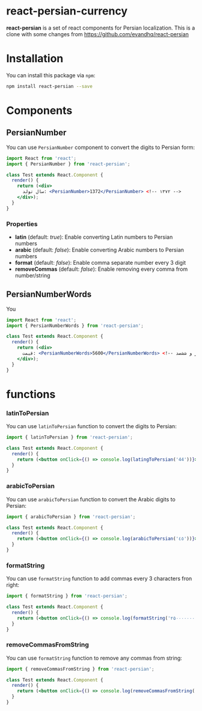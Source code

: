 # react-persian-currency

**react-persian** is a set of react components for Persian localization.
This is a clone with some changes from https://github.com/evandhq/react-persian
# Installation

You can install this package via `npm`:

```bash
npm install react-persian --save
```

# Components
## PersianNumber
You can use `PersianNumber` component to convert the digits to Persian form:

```jsx
import React from 'react';
import { PersianNumber } from 'react-persian';

class Test extends React.Component {
  render() {
    return (<div>
      سال تولد: <PersianNumber>1372</PersianNumber> <!-- ۱۳۷۲ -->
    </div>);
  }
}
```

### Properties
* **latin** (default: *true*): Enable converting Latin numbers to Persian numbers
* **arabic** (default: *false*): Enable converting Arabic numbers to Persian numbers
* **format** (default: *false*): Enable comma separate number every 3 digit
* **removeCommas** (default: *false*): Enable removing every comma from number/string

## PersianNumberWords
You
```jsx
import React from 'react';
import { PersianNumberWords } from 'react-persian';

class Test extends React.Component {
  render() {
    return (<div>
      قیمت: <PersianNumberWords>5600</PersianNumberWords> <!-- پنج هزار و ششصد -->
    </div>);
  }
}
```
# functions
### latinToPersian
You can use `latinToPersian` function to convert the digits to Persian:
```jsx
import { latinToPersian } from 'react-persian';

class Test extends React.Component {
  render() {
    return (<button onClick={() => console.log(latingToPersian('44'))}>show 44 in persian</button>)
  }
}
```
### arabicToPersian
You can use `arabicToPersian` function to convert the Arabic digits to Persian:
```jsx
import { arabicToPersian } from 'react-persian';

class Test extends React.Component {
  render() {
    return (<button onClick={() => console.log(arabicToPersian('٤٥'))}>show ٤٥ in persian</button>)
  }
}
```
### formatString
You can use `formatString` function to add commas every 3 characters fron right:
```jsx
import { formatString } from 'react-persian';

class Test extends React.Component {
  render() {
    return (<button onClick={() => console.log(formatString('۲۵۰۰۰۰۰۰۰'))}> is equal to ۲۵۰,۰۰۰,۰۰۰</button>)
  }
}
```
### removeCommasFromString
You can use `formatString` function to remove any commas from string:
```jsx
import { removeCommasFromString } from 'react-persian';

class Test extends React.Component {
  render() {
    return (<button onClick={() => console.log(removeCommasFromString('۲۵۰,۰۰۰,۰۰۰'))}> is equal to ۲۵۰۰۰۰۰۰۰ (without commas)</button>)
  }
}
```
